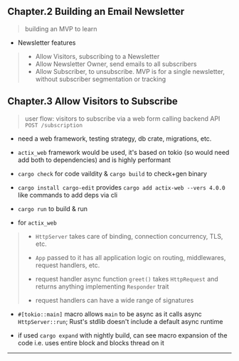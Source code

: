 
## Chapter.2 Building an Email Newsletter

> building an MVP to learn

* Newsletter features

> * Allow Visitors, subscribing to a Newsletter
> * Allow Newsletter Owner, send emails to all subscribers
> * Allow Subscriber, to unsubscribe.
> MVP is for a single newsletter, without subscriber segmentation or tracking


## Chapter.3 Allow Visitors to Subscribe

> user flow: visitors to subscribe via a web form calling backend API `POST /subscription`

* need a web framework, testing strategy, db crate, migrations, etc.

* `actix_web` framework would be used, it's based on tokio (so would need add both to dependencies) and is highly performant

* `cargo check` for code vaildity & `cargo build` to check+gen binary

* `cargo install cargo-edit` provides `cargo add actix-web --vers 4.0.0` like commands to add deps via cli

* `cargo run` to build & run

* for `actix_web`

> * `HttpServer` takes care of binding, connection concurrency, TLS, etc.
>
> * `App` passed to it has all application logic on routing, middlewares, request handlers, etc.
>
> * request handler async function `greet()` takes `HttpRequest` and returns anything implementing `Responder` trait
>
> * request handlers can have a wide range of signatures

* `#[tokio::main]` macro allows `main` to be async as it calls async `HttpServer::run`; Rust's stdlib doesn't include a default async runtime

* if used `cargo expand` with nightly build, can see macro expansion of the code i.e. uses entire block and blocks thread on it

---

